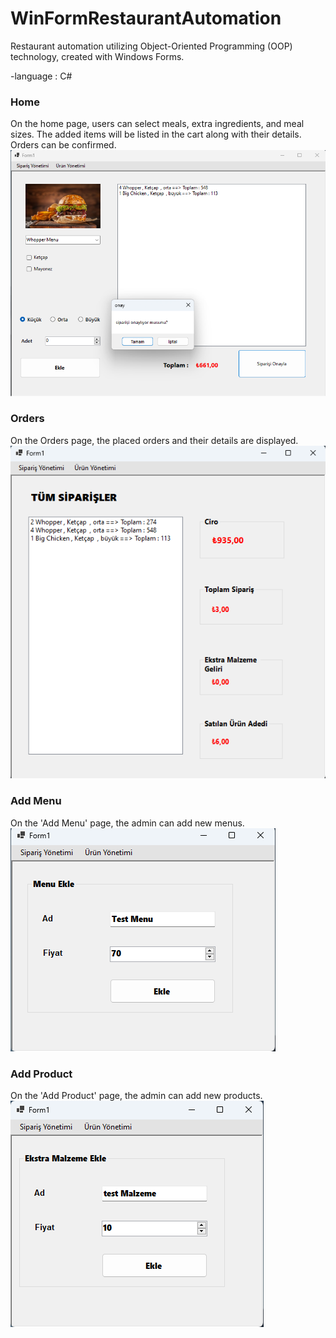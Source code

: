 # WinFormRestaurantAutomation
Restaurant automation utilizing Object-Oriented Programming (OOP) technology, created with Windows Forms.

-language : C#

### Home
On the home page, users can select meals, extra ingredients, and meal sizes. The added items will be listed in the cart along with their details. Orders can be confirmed.
![Home](/Git%20Images/Home.png)

### Orders
On the Orders page, the placed orders and their details are displayed.
![Orders](/Git%20Images/Orders.png)

### Add Menu
On the 'Add Menu' page, the admin can add new menus.
![AddMenu](/Git%20Images/AddMenu.png)

### Add Product
On the 'Add Product' page, the admin can add new products.
![AddProduct](/Git%20Images/AddProduct.png)

